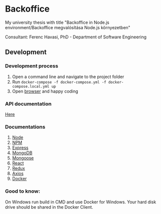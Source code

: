 # Backoffice

My university thesis with title "Backoffice in Node.js environment/Backoffice megvalósítása Node.js környezetben"

Consultant: Ferenc Havasi, PhD - Department of Software Engineering

## Development

### Development process
1. Open a command line and navigate to the project folder
2. Run `docker-compose -f docker-compose.yml -f docker-compose.local.yml up`
3. Open [browser](http://localhost:32781/) and happy coding

### API documentation
[Here](http://localhost:32781/documentation)

### Documentations
1. [Node](https://nodejs.org/en/docs/)
2. [NPM](https://docs.npmjs.com/)
3. [Express](https://expressjs.com/)
4. [MongoDB](https://docs.mongodb.com/)
5. [Mongoose](http://mongoosejs.com/docs/guide.html)
6. [React](https://reactjs.org/docs/)
7. [Redux](https://redux.js.org/)
8. [Axios](https://github.com/axios/axios)
9. [Docker](https://www.docker.com/)

### Good to know:
On Windows run build in CMD and use Docker for Windows. Your hard disk drive should be shared in the Docker Client.